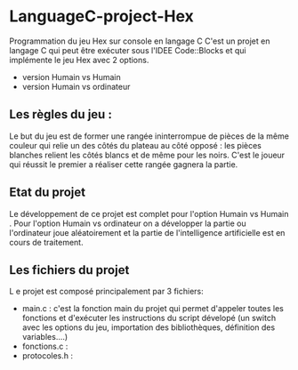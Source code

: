 # LanguageC-project-Hex
 Programmation du jeu Hex sur console  en langage C 
 C'est un projet en langage C qui peut être exécuter sous l'IDEE Code::Blocks et qui implémente le jeu Hex avec 2 options.
  - version Humain vs Humain
  - version Humain vs ordinateur
 
  ## Les règles du jeu :
  Le but du jeu est de former une rangée ininterrompue de pièces de la même couleur qui relie un des côtés du plateau au côté opposé :
  les pièces blanches relient les côtés blancs et de même pour les noirs. C'est le joueur qui réussit le premier a réaliser cette rangée
  gagnera la partie.
  
  ## Etat du projet 
  Le développement de ce projet est complet pour l'option Humain vs Humain . Pour l'option Humain vs ordinateur on a développer la partie ou l'ordinateur joue aléatoirement et la partie de l'intelligence artificielle est en cours de traitement.
  
  ## Les fichiers du projet 
  L e projet est composé principalement par 3 fichiers:
   - main.c : c'est la fonction main du projet qui permet d'appeler toutes les fonctions et d'exécuter les instructions du script dévelopé (un switch avec les options du jeu, importation des bibliothèques, définition des variables....)
   - fonctions.c :
   - protocoles.h :
